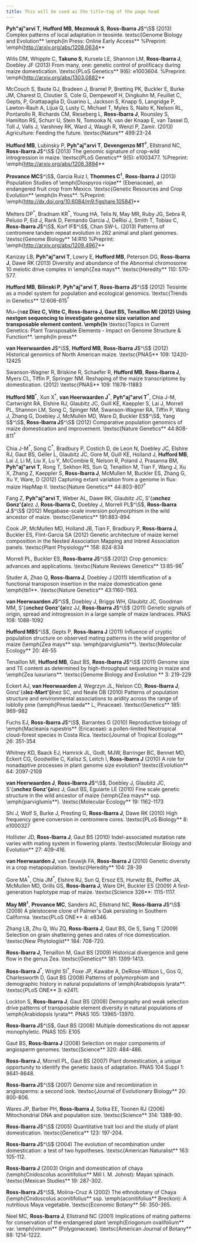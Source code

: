 ```yaml
---
title: This will be used as the title-tag of the page head
---
```


**Pyh\"aj\"arvi T**, **Hufford MB**, **Mezmouk S**, **Ross-Ibarra J**$^\S$ (2013) Complex patterns of local adaptation in teosinte. textsc{Genome Biology and Evolution** \emph{In Press: Online Early Access** 
%Preprint: \emph{http://arxiv.org/abs/1208.0634**

 Wills DM, Whipple C, **Takuno S**, Kursela LE, Shannon LM, **Ross-Ibarra J**, Doebley JF (2013) From many, one: genetic control of prolificacy during maize domestication. \textsc{PLoS Genetics** 9(6): e1003604. %Preprint: \emph{http://arxiv.org/abs/1303.0882**

 McCouch S, Baute GJ, Bradeen J, Bramel P, Bretting PK, Buckler E, Burke JM, Charest D, Cloutier S, Cole G, Dempewolf H, Dingkuhn M, Feuillet C, Gepts, P, Grattapaglia D, Guarino L, Jackson S, Knapp S, Langridge P, Lawton-Rauh A, Lijua Q, Lusty C, Michael T, Myles S, Naito K, Nelson RL, Pontarollo R, Richards CM, Rieseberg L, **Ross-Ibarra J**, Rounsley S, Hamilton RS, Schurr U, Stein N, Tomooka N, van der Knaap E, van Tassel D, Toll J, Valls J, Varshney RK, Ward J, Waugh R, Wenzl P, Zamir. (2013) Agriculture: Feeding the future. \textsc{Nature** 499:23-24

 **Hufford MB**, Lubinsky P, **Pyh\"aj\"arvi T**, **Devengenzo MT**$^\ddagger$, Ellstrand NC, **Ross-Ibarra J**$^\S$ (2013) The genomic signature of crop-wild introgression in maize. \textsc{PLoS Genetics** 9(5): e1003477. %Preprint: \emph{http://arxiv.org/abs/1208.3894**

 **Provance MC**$^\S$, Garcia Ruiz I, **Thommes C**$^\ddagger$, **Ross-Ibarra J** (2013) Population Studies of \emph{Diospyros riojae** (Ebenaceae), an endangered fruit crop from Mexico. \textsc{Genetic Resources and Crop Evolution** \emph{In Press**.
%Preprint: \emph{http://dx.doi.org/10.6084/m9.figshare.105841**

 Melters DP$^*$, Bradnam KR$^*$, Young HA, Telis N, May MR, Ruby JG, Sebra R, Peluso P, Eid J, Rank D, Fernando Garcia J, DeRisi J, Smith T, Tobias C, **Ross-Ibarra J**$^\S$, Korf IF$^\S$, Chan SW-L. (2013) Patterns of centromere tandem repeat evolution in 282 animal and plant genomes. \textsc{Genome Biology** 14:R10 
%Preprint: \emph{http://arxiv.org/abs/1209.4967**

 Kanizay LB, **Pyh\"aj\"arvi T**, Lowry E, **Hufford MB**, Peterson DG, **Ross-Ibarra J**, Dawe RK (2013) Diversity and abundance of the Abnormal chromosome 10 meiotic drive complex in \emph{Zea mays**. \textsc{Heredity** 110: 570-577.

 **Hufford MB**, **Bilinski P**, **Pyh\"aj\"arvi T**, **Ross-Ibarra J**$^\S$ (2012) Teosinte as a model system for population and ecological genomics. \textsc{Trends in Genetics** 12:606-615$^\dagger$

 Mu\~{n**oz Diez C, Vitte C, **Ross-Ibarra J**, Gaut BS, Tenaillon MI (2012) Using nextgen sequencing to investigate genome size variation and transposable element content.  \emph{In** \textsc{Topics in Current Genetics: Plant Transposable Elements - Impact on Genome Structure \& Function**. \emph{In press**

  **van Heerwaarden J**$^\S$, **Hufford MB**, **Ross-Ibarra J**$^\S$ (2012) Historical genomics of North American maize. \textsc{PNAS** 109: 12420-12425

 Swanson-Wagner R, Briskine R, Schaefer R, **Hufford MB**, **Ross-Ibarra J**, Myers CL, Tiffin P, Springer NM.  Reshaping of the maize transcriptome by domestication. (2012) \textsc{PNAS**  109: 11878-11883

 **Hufford MB**$^*$, Xun X$^*$, **van Heerwaarden J**$^*$, **Pyh\"aj\"arvi T**$^*$, Chia J-M, Cartwright RA, Elshire RJ, Glaubitz JC, Guill KE, Kaeppler S, Lai J, Morrell PL, Shannon LM, Song C, Spinger NM, Swanson-Wagner RA, Tiffin P, Wang J, Zhang G, Doebley J, McMullen MD, Ware D, Buckler ES$^\S$, Yang S$^\S$, **Ross-Ibarra J**$^\S$ (2012) Comparative population genomics of maize domestication and improvement. \textsc{Nature Genetics** 44:808-811$^\dagger$

  Chia J-M$^*$, Song C$^*$, Bradbury P, Costich D, de Leon N, Doebley JC, Elshire RJ, Gaut BS, Geller L, Glaubitz JC, Gore M, Guill KE, Holland J,  **Hufford MB**, Lai J, Li M, Liu X, Lu Y, McCombie R, Nelson R, Poland J, Prasanna BM,  **Pyh\"aj\"arvi T**, Rong T, Sekhon RS,  Sun Q, Tenaillon M, Tian F, Wang J, Xu X, Zhang Z, Kaeppler S, **Ross-Ibarra J**, McMullen M, Buckler ES, Zhang G, Xu Y, Ware, D (2012) Capturing extant variation from a genome in flux: maize HapMap II. \textsc{Nature Genetics** 44:803-807$^\dagger$

 Fang Z, **Pyh\"aj\"arvi T**, Weber AL, Dawe RK, Glaubitz JC, S\'{a**nchez Gonz\'{a**lez J, **Ross-Ibarra C**, Doebley J, Morrell PL$^\S$, **Ross-Ibarra J.**$^\S$  (2012) Megabase-scale inversion polymorphism in the wild ancestor of maize. \textsc{Genetics** 191:883-894 

 Cook JP, McMullen MD, Holland JB, Tian F, Bradbury P, **Ross-Ibarra J**, Buckler ES, Flint-Garcia SA (2012) Genetic architecture of maize kernel composition in the Nested Association Mapping and Inbred Association panels.  \textsc{Plant Physiology** 158: 824-834

 Morrell PL, Buckler ES, **Ross-Ibarra J**$^\S$ (2012) Crop genomics: advances and applications.  \textsc{Nature Reviews Genetics** 13:85-96$^\dagger$

 Studer A, Zhao Q, **Ross-Ibarra J**, Doebley J (2011) Identification of a functional transposon insertion in the maize domestication gene \emph{tb1**.  \textsc{Nature Genetics** 43:1160-1163.

 **van Heerwaarden J**$^\S$, Doebley J, Briggs WH, Glaubitz JC, Goodman MM, S\'{a**nchez Gonz\'{a**lez JJ, **Ross-Ibarra J**$^\S$ (2011) Genetic signals of origin, spread and introgression in a large sample of maize landraces. PNAS 108: 1088-1092

 **Hufford MB**$^\S$, Gepts P, **Ross-Ibarra J** (2011) Influence of cryptic population structure on observed mating patterns in the wild progenitor of maize (\emph{Zea mays** ssp. \emph{parviglumis**).  \textsc{Molecular Ecology** 20: 46-55

 Tenaillon MI, **Hufford MB**, Gaut BS, **Ross-Ibarra J**$^\S$ (2011)  Genome size and TE content as determined by high-throughput sequencing in maize and \emph{Zea luxurians**.  \textsc{Genome Biology and Evolution ** 3: 219-229

 Eckert AJ, **van Heerwaarden J**, Wegrzyn JL, Nelson CD, **Ross-Ibarra J**, Gonz\'{a**lez-Mart\'{i**nez SC, and Neale DB (2010) Patterns of population structure and environmental associations to aridity across the range of loblolly pine (\emph{Pinus taeda** L, Pinaceae).  \textsc{Genetics** 185: 969-982

 Fuchs EJ, **Ross-Ibarra J**$^\S$, Barrantes G (2010) Reproductive biology of \emph{Macleania rupestris** (Ericaceae): a pollen-limited Neotropical cloud-forest species in Costa Rica.  \textsc{Journal of Tropical Ecology** 26: 351-354

 Whitney KD, Baack EJ, Hamrick JL, Godt, MJW, Barringer BC, Bennet MD, Eckert CG, Goodwillie C, Kalisz S, Leitch I, **Ross-Ibarra J** (2010) A role for nonadaptive processes in plant genome size evolution?  \textsc{Evolution** 64: 2097-2109

 **van Heerwaarden J**, **Ross-Ibarra J**$^\S$, Doebley J, Glaubitz JC, S\'{a**nchez Gonz\'{a**lez J, Gaut BS, Eguiarte LE (2010) Fine scale genetic structure in the wild ancestor of maize (\emph{Zea mays** ssp. \emph{parviglumis**).  \textsc{Molecular Ecology** 19: 1162-1173

 Shi J, Wolf S, Burke J, Presting G, **Ross-Ibarra J**, Dawe RK (2010) High frequency gene conversion in centromere cores.  \textsc{PLoS Biology** 8: e1000327

 Hollister JD, **Ross-Ibarra J**, Gaut BS (2010) Indel-associated mutation rate varies with mating system in flowering plants.  \textsc{Molecular Biology and Evolution** 27: 409-416.

 **van Heerwaarden J**, van Eeuwijk FA, **Ross-Ibarra J** (2010) Genetic diversity in a crop metapopulation.  \textsc{Heredity** 104: 28-39

 Gore MA$^*$, Chia JM$^*$, Elshire RJ, Sun Q, Ersoz ES, Hurwitz BL, Peiffer JA, McMullen MD, Grills GS, **Ross-Ibarra J**, Ware DH, Buckler ES (2009) A first-generation haplotype map of maize.  \textsc{Science 326**: 1115-1117.

 **May MR**$^\ddagger$, **Provance MC**, Sanders AC, Ellstrand NC, **Ross-Ibarra J**$^\S$ (2009) A pleistocene clone of Palmer's Oak persisting in Southern California.  \textsc{PLoS ONE** 4: e8346.

 Zhang LB, Zhu Q, Wu ZQ, **Ross-Ibarra J**, Gaut BS, Ge S, Sang T (2009) Selection on grain shattering genes and rates of rice domestication.  \textsc{New Phytologist** 184: 708-720.

 **Ross-Ibarra J**, Tenaillon M, Gaut BS (2009) Historical divergence and gene flow in the genus Zea.  \textsc{Genetics** 181: 1399-1413.

 **Ross-Ibarra J**$^*$, Wright SI$^*$, Foxe JP, Kawabe A, DeRose-Wilson L, Gos G, Charlesworth D, Gaut BS (2008) Patterns of polymorphism and demographic history in natural populations of \emph{Arabidopsis lyrata**.  \textsc{PLoS ONE** 3: e2411.

 Lockton S, **Ross-Ibarra J**, Gaut BS (2008) Demography and weak selection drive patterns of transposable element diversity in natural populations of \emph{Arabidopsis lyrata**. PNAS 105: 13965-13970.

 **Ross-Ibarra J**$^\S$, Gaut BS (2008) Multiple domestications do not appear monophyletic. PNAS 105: E105

 Gaut BS, **Ross-Ibarra J** (2008) Selection on major components of angiosperm genomes.  \textsc{Science** 320: 484-486.

 **Ross-Ibarra J**, Morrell PL, Gaut BS (2007) Plant domestication, a unique opportunity to identify the genetic basis of adaptation. PNAS 104 Suppl 1: 8641-8648. 

 **Ross-Ibarra J**$^\S$ (2007) Genome size and recombination in angiosperms: a second look.  \textsc{Journal of Evolutionary Biology** 20: 800-806.

 Wares JP, Barber PH, **Ross-Ibarra J**, Sotka EE, Toonen RJ (2006) Mitochondrial DNA and population size.  \textsc{Science** 314: 1388-90.

 **Ross-Ibarra J**$^\S$ (2005) Quantitative trait loci and the study of plant domestication.  \textsc{Genetica** 123: 197-204. 

 **Ross-Ibarra J**$^\S$ (2004) The evolution of recombination under domestication: a test of two hypotheses.  \textsc{American Naturalist** 163: 105-112.

 **Ross-Ibarra J** (2003) Origin and domestication of chaya (\emph{Cnidoscolus aconitifolius** Mill I. M. Johnst): Mayan spinach.  \textsc{Mexican Studies** 19: 287-302.

 **Ross-Ibarra J**$^\S$, Molina-Cruz A (2002) The ethnobotany of Chaya (\emph{Cnidoscolus aconitifolius** ssp. \emph{aconitifolius** Breckon): A nutritious Maya vegetable.  \textsc{Economic Botany** 56: 350-365.

  Neel MC, **Ross-Ibarra J**, Ellstrand NC (2001) Implications of mating patterns for conservation of the endangered plant \emph{Eriogonum ovalifolium** var. \emph{vineum** (Polygonaceae).  \textsc{American Journal of Botany** 88: 1214-1222.
